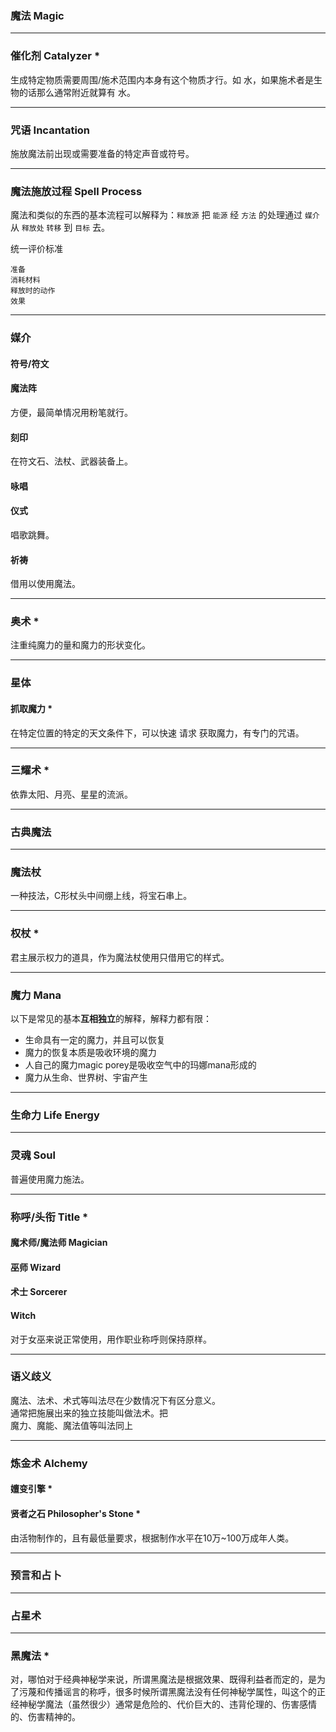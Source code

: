 
### 魔法 Magic  

***
### 催化剂 Catalyzer \*  
生成特定物质需要周围/施术范围内本身有这个物质才行。如 水，如果施术者是生物的话那么通常附近就算有 水。  

***
### 咒语 Incantation  
施放魔法前出现或需要准备的特定声音或符号。  

***
### 魔法施放过程 Spell Process  
魔法和类似的东西的基本流程可以解释为：`释放源` 把 `能源` 经 `方法` 的处理通过 `媒介` 从 `释放处` `转移` 到 `目标` 去。  

统一评价标准  

    准备  
    消耗材料  
    释放时的动作  
    效果  

***
### 媒介  
#### 符号/符文  

#### 魔法阵  
方便，最简单情况用粉笔就行。  
#### 刻印  
在符文石、法杖、武器装备上。  
#### 咏唱  

#### 仪式  
唱歌跳舞。  
#### 祈祷  
借用以使用魔法。  

***
### 奥术 \*  
注重纯魔力的量和魔力的形状变化。  

***
### 星体  
#### 抓取魔力 \*  
在特定位置的特定的天文条件下，可以快速 请求 获取魔力，有专门的咒语。  

***
### 三耀术 \*  
依靠太阳、月亮、星星的流派。  

***
### 古典魔法  

***
### 魔法杖  
一种技法，C形杖头中间绷上线，将宝石串上。  

***
### 权杖 \*  
君主展示权力的道具，作为魔法杖使用只借用它的样式。

***
### 魔力 Mana  
以下是常见的基本**互相独立**的解释，解释力都有限：  

* 生命具有一定的魔力，并且可以恢复  
* 魔力的恢复本质是吸收环境的魔力  
* 人自己的魔力magic porey是吸收空气中的玛娜mana形成的  
* 魔力从生命、世界树、宇宙产生  

***
### 生命力 Life Energy  

***
### 灵魂 Soul  
普遍使用魔力施法。  

***
### 称呼/头衔 Title \*
#### 魔术师/魔法师 Magician  


#### 巫师 Wizard  


#### 术士 Sorcerer  


#### Witch  
对于女巫来说正常使用，用作职业称呼则保持原样。

***
### 语义歧义  
魔法、法术、术式等叫法尽在少数情况下有区分意义。  
通常把施展出来的独立技能叫做法术。把  
魔力、魔能、魔法值等叫法同上  

***
### 炼金术 Alchemy  
#### 嬗变引擎 \*  
#### 贤者之石 Philosopher's Stone \*  
由活物制作的，且有最低量要求，根据制作水平在10万~100万成年人类。  

***
### 预言和占卜  

***
### 占星术  

***
### 黑魔法 \*  
对，哪怕对于经典神秘学来说，所谓黑魔法是根据效果、既得利益者而定的，是为了污蔑和传播谣言的称呼，很多时候所谓黑魔法没有任何神秘学属性，叫这个的正经神秘学魔法（虽然很少）通常是危险的、代价巨大的、违背伦理的、伤害感情的、伤害精神的。  

